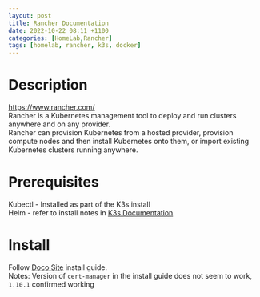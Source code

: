 ```yaml
---
layout: post
title: Rancher Documentation
date: 2022-10-22 08:11 +1100
categories: [HomeLab,Rancher]
tags: [homelab, rancher, k3s, docker]
---
```


# Description
<https://www.rancher.com/>  
Rancher is a Kubernetes management tool to deploy and run clusters anywhere and on any provider.  
Rancher can provision Kubernetes from a hosted provider, provision compute nodes and then install Kubernetes onto them, or import existing Kubernetes clusters running anywhere.

# Prerequisites  
Kubectl - Installed as part of the K3s install  
Helm - refer to install notes in [K3s Documentation](../k3s-documentation)

# Install
Follow [Doco Site](https://ranchermanager.docs.rancher.com/v2.6/pages-for-subheaders/install-upgrade-on-a-kubernetes-cluster) install guide.  
Notes: Version of `cert-manager` in the install guide does not seem to work, `1.10.1` confirmed working
